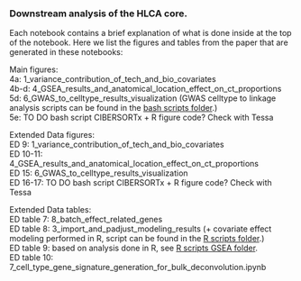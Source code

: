 ### Downstream analysis of the HLCA core.
Each notebook contains a brief explanation of what is done inside at the top of the notebook. Here we list the figures and tables from the paper that are generated in these notebooks:<br>

Main figures:<br>
4a: 1_variance_contribution_of_tech_and_bio_covariates<br>
4b-d: 4_GSEA_results_and_anatomical_location_effect_on_ct_proportions<br>
5d: 6_GWAS_to_celltype_results_visualization (GWAS celltype to linkage analysis scripts can be found in the [bash scripts folder](../../scripts/bash/LDSC_GWAS_to_celltype/).)<br>
5e: TO DO bash script CIBERSORTx + R figure code? Check with Tessa<br>


Extended Data figures:<br>
ED 9: 1_variance_contribution_of_tech_and_bio_covariates<br>
ED 10-11: 4_GSEA_results_and_anatomical_location_effect_on_ct_proportions<br>
ED 15: 6_GWAS_to_celltype_results_visualization<br>
ED 16-17: TO DO bash script CIBERSORTx + R figure code? Check with Tessa<br>

Extended Data tables:<br>
ED table 7: 8_batch_effect_related_genes<br>
ED table 8: 3_import_and_padjust_modeling_results (+ covariate effect modeling performed in R, script can be found in the [R scripts folder](../../scripts/R).)<br>
ED table 9: based on analysis done in R, see [R scripts GSEA folder](../../scripts/R/GSEA).<br>
ED table 10: 7_cell_type_gene_signature_generation_for_bulk_deconvolution.ipynb<br>




